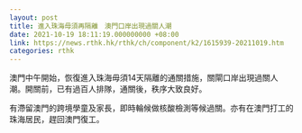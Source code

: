 ```yaml
---
layout: post
title: 進入珠海毋須再隔離　澳門口岸出現過關人潮
date: 2021-10-19 18:11:19.000000000 +08:00
link: https://news.rthk.hk/rthk/ch/component/k2/1615939-20211019.htm
categories: rthk
---
```


澳門中午開始，恢復進入珠海毋須14天隔離的通關措施，關閘口岸出現過關人潮。開關前，已有過百人排隊，通關後，秩序大致良好。

有滯留澳門的跨境學童及家長，即時輪候做核酸檢測等候過關。亦有在澳門打工的珠海居民，趕回澳門復工。

